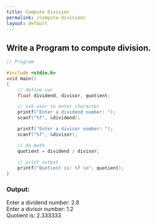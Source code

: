 ```yaml
---
title: Compute Division
permalink: /compute-division/
layout: default
---
```


## Write a Program to compute division.

``` c
// Program

#include <stdio.h>
void main()
{
    // define var
    float dividend, divisor, quotient;

    // ask user to enter character
    printf("Enter a dividend number: ");
    scanf("%f", &dividend);

    printf("Enter a divisor number: ");
    scanf("%f", &divisor);

    // do math
    quotient = dividend / divisor;
 
    // print output
    printf("Quotient is: %f \n", quotient);
}

```

### Output: <br/> 
Enter a dividend number: 2.8 <br/>
Enter a divisor number: 1.2 <br/>
Quotient is: 2.333333